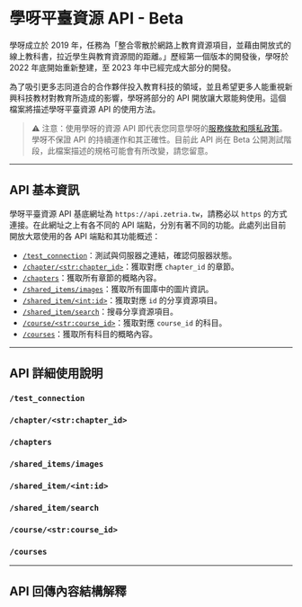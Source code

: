 # 學呀平臺資源 API - Beta 

學呀成立於 2019 年，任務為「整合零散於網路上教育資源項目，並藉由開放式的線上教科書，拉近學生與教育資源間的距離。」歷經第一個版本的開發後，學呀於 2022 年底開始重新整建，至 2023 年中已經完成大部分的開發。

為了吸引更多志同道合的合作夥伴投入教育科技的領域，並且希望更多人能重視新興科技教材對教育所造成的影響，學呀將部分的 API 開放讓大眾能夠使用。這個檔案將描述學呀平臺資源 API 的使用方法。

> ⚠️ 注意：使用學呀的資源 API 即代表您同意學呀的[服務條款和隱私政策](https://zetria.tw/announcement)。學呀不保證 API 的持續運作和其正確性。目前此 API 尚在 Beta 公開測試階段，此檔案描述的規格可能會有所改變，請您留意。
  
---
  
## API 基本資訊

學呀平臺資源 API 基底網址為 `https://api.zetria.tw`，請務必以 `https` 的方式連接。在此網址之上有各不同的 API 端點，分別有著不同的功能。此處列出目前開放大眾使用的各 API 端點和其功能概述：

- [`/test_connection`](#test_connection)：測試與伺服器之連結，確認伺服器狀態。
- [`/chapter/<str:chapter_id>`](#chapterstrchapter_id)：獲取對應 `chapter_id` 的章節。
- [`/chapters`](#chapters)：獲取所有章節的概略內容。
- [`/shared_items/images`](#shared_itemsimages)：獲取所有圖庫中的圖片資訊。
- [`/shared_item/<int:id>`](#shared_itemintid)：獲取對應 `id` 的分享資源項目。
- [`/shared_item/search`](#shared_itemsearch)：搜尋分享資源項目。
- [`/course/<str:course_id>`](#coursestrcourse_id)：獲取對應 `course_id` 的科目。
- [`/courses`](#courses)：獲取所有科目的概略內容。

---
   
## API 詳細使用說明

### `/test_connection`

### `/chapter/<str:chapter_id>`

### `/chapters`

### `/shared_items/images`

### `/shared_item/<int:id>`

### `/shared_item/search`

### `/course/<str:course_id>`

### `/courses`

---
   
## API 回傳內容結構解釋